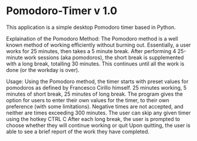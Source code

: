 # Pomodoro-Timer v 1.0
This application is a simple desktop Pomodoro timer based in Python.

Explaination of the Pomodoro Method:
  The Pomodoro method is a well known method of working efficiently without burning out.
    Essentially, a user works for 25 minutes, then takes a 5 minute break. 
    After performing 4 25-minute work sessions (aka pomodoros), the short break is supplemented with a long break, totalling 30 minutes.
    This continues until all the work is done (or the workday is over).

Usage:
  Using the Pomodoro method, the timer starts with preset values for pomodoros as defined by Francesco Cirillo himself.
    25 minutes working, 5 minutes of short break, 25 minutes of long break.
  The program gives the option for users to enter their own values for the timer, to their own preference (with some limitations). 
    Negative times are not accepted, and neither are times exceeding 300 minutes.
  The user can skip any given timer using the hotkey CTRL C
  After each long break, the user is prompted to choose whether they will continue working or quit
    Upon quitting, the user is able to see a brief report of the work they have completed.
